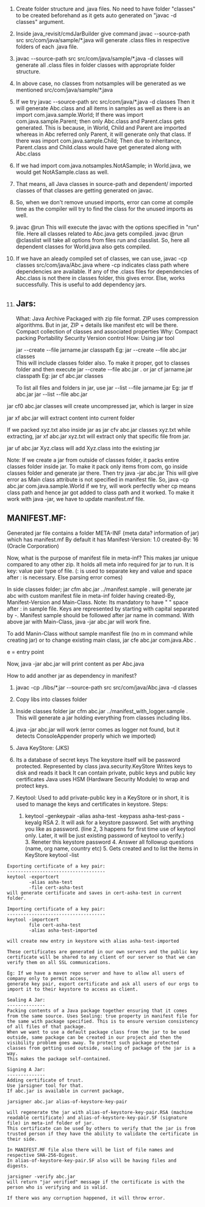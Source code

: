 1. Create folder structure and .java files. No need to have folder "classes" to be created beforehand as it gets auto generated on "javac -d classes" argument.
2. Inside java_revisit/cmdJarBuilder give command
   javac --source-path src src/com/java/sample/*.java
   will generate .class files in respective folders of each .java file.
3. javac --source-path src src/com/java/sample/*.java -d classes
   will generate all .class files in folder classes with appropriate folder structure.
4. In above case, no classes from notsamples will be generated as we mentioned src/com/java/sample/*.java
5. If we try
   javac --source-path src src/com/java/*.java -d classes
   Then it will generate Abc.class and all items in samples as well as there is an import com.java.sample.World;
   If there was import com.java.sample.Parent;
   then only Abc.class and Parent.class gets generated. This is because, in World, Child and Parent are imported whereas in Abc referred only Parent, it will generate only that class.
   If there was import com.java.sample.Child;
   Then due to inheritance, Parent.class and Child.class would have get generated along with Abc.class
6. If we had import com.java.notsamples.NotASample; in World.java, we would get NotASample.class as well.
7. That means, all Java classes in source-path and dependent/ imported classes of that classes are getting generated on javac.
8. So, when we don't remove unused imports, error can come at compile time as the compiler will try to find the class for the unused imports as well.
9. javac @run
  This will execute the javac with the options specified in "run" file. Here all classes related to Abc.java gets compiled.
  javac @run @classlist
  will take all options from files run and classlist. So, here all dependent classes for World.java also gets compiled.
10. If we have an aleady compiled set of classes,
   we can use,
   javac -cp classes src/com/java/Abc.java
   where -cp indicates class path where dependencies are available.
   If any of the .class files for dependencies of Abc.class is not there in classes folder, this gives error.
   Else, works successfully.
   This is useful to add dependency jars.
11. Jars:
    --------
    What:
    Java Archive
    Packaged with zip file format. ZIP uses compression algorithms. But in jar, ZIP + details like manifest etc will be there.
    Compact collection of classes and associated properties
    Why:
    Compact packing
    Portability
    Security
    Version control
    How:
    Using jar tool

    jar --create --file jarname.jar classpath
    Eg: jar --create --file abc.jar classes  
    This will include classes folder also. To make it proper, got to classes folder and then execute
    jar --create --file abc.jar .
    or
    jar cf jarname.jar classpath
    Eg: jar cf abc.jar classes  

    To list all files and folders in jar,
    use
    jar --list --file jarname.jar
    Eg: jar tf abc.jar
        jar --list --file abc.jar

   jar cf0 abc.jar classes
   will create uncompressed jar, which is larger in size

   jar xf abc.jar
   will extract content into current folder

   If we packed xyz.txt also inside jar as
   jar cfv abc.jar classes xyz.txt
   while extracting,
   jar xf abc.jar xyz.txt
   will extract only that specific file from jar.

   jar uf abc.jar Xyz.class
   will add Xyz.class into the existing jar


   Note:
   If we create a jar from outside of classes folder, it packs entire classes folder inside jar.
   To make it pack only items from com, go inside classes folder and generate jar there.
   Then try
   java -jar abc.jar
   This will give error as Main class attribute is not specified in manifest file.
   So,
   java -cp abc.jar com.java.sample.World
   if we try, will work perfectly wher cp means class path and hence jar got added to class path and it worked.
   To make it work with java -jar, we have to update manifest.mf file.


   MANIFEST.MF:
   ------------
   Generated jar file contains a folder META-INF (meta data? information of jar) which has manifest.mf
   By default it has
    Manifest-Version: 1.0
    created-By: 16 (Oracle Corporation)

  Now, what is the purpose of manifest file in meta-inf?
  This makes jar unique compared to any other zip.
  It holds all meta info required for jar to run.
  It is key: value pair type of file. (: is used to separate key and value and space after : is necessary. Else parsing error comes)

  In side classes folder;
  jar cfm abc.jar ../manifest.sample .
  will generate jar abc with custom manifest file in meta-inf folder having created-By, Manifest-Version and Main-Class.
  Note: Its mandatory to have " " space after : in sample file. Keys are represented by starting with capital separated by -.
        Manifest sample should be followed after jar name in command.
  With above jar with Main-Class,
  java -jar abc.jar will work fine.

  To add Manin-Class without sample manifest file (no m in command while creating jar) or to change existing main class,
  jar cfe abc.jar com.java.Abc .

  e = entry point

  Now,
  java -jar abc.jar
  will print content as per Abc.java

  How to add another jar as dependency in manifest?

  1. javac -cp ./libs/*.jar --source-path src src/com/java/Abc.java -d classes
  2. Copy libs into classes folder
  3. Inside classes folder
      jar cfm abc.jar ../manifest_with_logger.sample .
      This will generate a jar holding everything from classes including libs.
 4. java -jar abc.jar
      will work (error comes as logger not found, but it detects ConsoleAppender properly which we imported)

12. Java KeyStore: (JKS)
  1. Its a database of secret keys
     The keystore itself will be password protected.
     Represented by class java.security.KeyStore
     Writes keys to disk and reads it back
     It can contain
     private,
     public keys
     and public key certificates
     Java uses HSM (Hardware Security Module) to wrap and protect keys.

  2. Keytool:
     Used to add private-public key in a KeyStore or in short, it is used to manage the keys and certificates in keystore.
     Steps:
     1. keytool -genkeypair
                -alias asha-test
                -keypass asha-test-pass
                -keyalg RSA
    2. It will ask for a keystore password. Set with anything you like as password.    (line 2, 3 happens for first time use of keytool only. Later, it will be just existing password of keytool to verify.)   
    3. Reneter this keystore password
    4. Answer all followup questions (name, org name, country etc)
    5. Gets created and to list the items in KeyStore
          keytool -list

    Exporting certificate of a key pair:
    ------------------------------------
    keytool -exportcert
            -alias asha-test
            -file cert-asha-test
    will generate certificate and saves in cert-asha-test in current folder.

    Importing certificate of a key pair:
    ------------------------------------
    keytool -importcert
            file cert-asha-test
            -alias asha-test-imported

    will create new entry in keystore with alias asha-test-imported

    These certificates are generated in our own servers and the public key certificate will be shared to any client of our server so that we can verify them on all SSL communications.

    Eg: If we have a maven repo server and have to allow all users of company only to permit access,
    generate key pair, export certificate and ask all users of our orgs to import it to their keystore to access as client.

    Sealing A Jar:
    --------------
    Packing contents of a Java package together ensuring that it comes from the same source. Uses Sealing: true property in manifest file for the same with package specified. This is to ensure version consistency of all files of that package.
    When we want to use a default package class from the jar to be used outside, same package can be created in our project and then the visibility problem goes away. To protect such package protected classes from getting used outside, sealing of package of the jar is a way.
    This makes the package self-contained. 

    Signing A Jar:
    --------------
    Adding certificate of trust.
    Use jarsigner tool for that.
    If abc.jar is available in current package,

    jarsigner abc.jar alias-of-keystore-key-pair

    will regenerate the jar with alias-of-keystore-key-pair.RSA (machine readable certificate) and alias-of-keystore-key-pair.SF (signature file) in meta-inf folder of jar.
    This certificate can be used by others to verify that the jar is from trusted person if they have the ability to validate the certificate in their side.

    In MANIFEST.MF file also there will be list of file names and respective SHA-256-Digest.
    In alias-of-keystore-key-pair.SF also will be having files and digests.

    jarsigner -verify abc.jar
    will return "jar verified" message if the certificate is with the person who is verifying and is valid.

    If there was any corruption happened, it will throw error.
